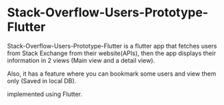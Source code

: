 # Stack-Overflow-Users-Prototype-Flutter

Stack-Overflow-Users-Prototype-Flutter is a flutter app that fetches users from Stack Exchange from their website(APIs), then the app displays their information in 2 views (Main view and a detail view). 

Also, it has a feature where you can bookmark some users and view them only (Saved in local DB).

implemented using Flutter.
